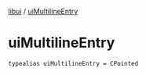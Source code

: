 [libui](README.md) / [uiMultilineEntry](ui-multiline-entry.md)

# uiMultilineEntry

`typealias uiMultilineEntry = CPointed`
